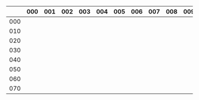 
|     | 000 | 001 | 002 | 003 | 004 | 005 | 006 | 007 | 008 | 009 |
| :-: | :-: | :-: | :-: | :-: | :-: | :-: | :-: | :-: | :-: | :-: |
| 000 |     |     |     |     |     |     |     |     |     |     |
| 010 |     |     |     |     |     |     |     |     |     |     |
| 020 |     |     |     |     |     |     |     |     |     |     |
| 030 |     |     |     |     |     |     |     |     |     |     |
| 040 |     |     |     |     |     |     |     |     |     |     |
| 050 |     |     |     |     |     |     |     |     |     |     |
| 060 |     |     |     |     |     |     |     |     |     |     |
| 070 |     |     |     |     |     |     |     |     |     |     |

